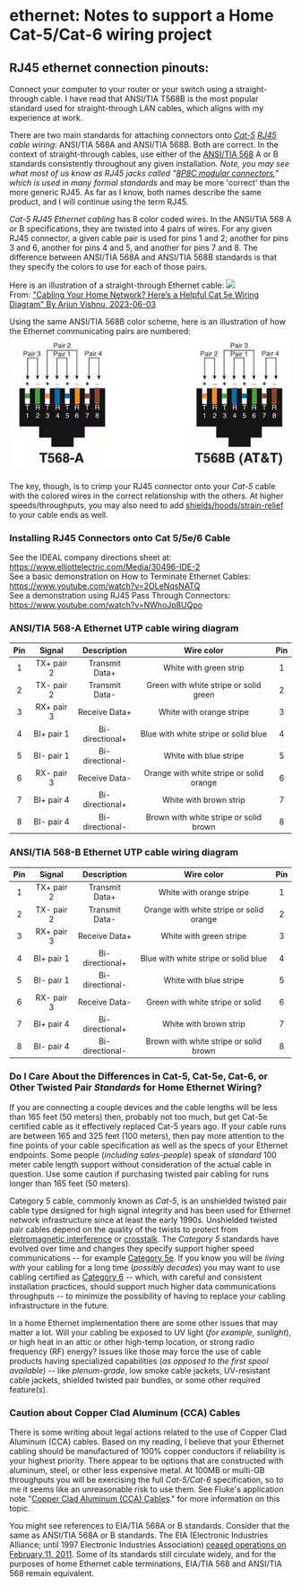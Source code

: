# ethernet: Notes to support a Home Cat-5/Cat-6 wiring project  

## RJ45 ethernet connection pinouts:  

Connect your computer to your router or your switch using a straight-through cable. I have read that ANSI/TIA T568B is the most popular standard used for straight-through LAN cables, which aligns with my experience at work.  

There are two main standards for attaching connectors onto *[Cat-5](https://en.wikipedia.org/wiki/Category_5_cable) [RJ45](https://en.wikipedia.org/wiki/Modular_connector#8P8C) cable wiring*: ANSI/TIA 568A and ANSI/TIA 568B. Both are correct. In the context of straight-through cables, use either of the [ANSI/TIA 568](https://en.wikipedia.org/wiki/ANSI/TIA-568) A or B standards consistently throughout any given installation. *Note, you may see what most of us know as RJ45 jacks called "[8P8C modular connectors](https://en.wikipedia.org/wiki/Modular_connector#Standardization)," which is used in many formal standards* and may be more 'correct' than the more generic RJ45.  As far as I know, both names describe the same product, and I will continue using the term RJ45.  

*Cat-5 RJ45 Ethernet cabling* has 8 color coded wires. In the ANSI/TIA 568 A or B specifications, they are twisted into 4 pairs of wires. For any given RJ45 connector, a given cable pair is used for pins 1 and 2; another for pins 3 and 6, another for pins 4 and 5, and another for pins 7 and 8.  The difference between ANSI/TIA 568A and ANSI/TIA 568B standards is that they specify the colors to use for each of those pairs.  

Here is an illustration of a straight-through Ethernet cable:
<a href="https://www.makeuseof.com/cat-5e-wiring-diagram/"><img src="https://static1.makeuseofimages.com/wordpress/wp-content/uploads/2023/05/03-image-showing-the-pinout-diagram-of-a-straight-through-ethernet-cable.jpg"></a>  
From: <a href="https://www.makeuseof.com/cat-5e-wiring-diagram/" target="_blank" rel="noopener noreferrer">"Cabling Your Home Network? Here’s a Helpful Cat 5e Wiring Diagram" 
By Arjun Vishnu, 2023-06-03</a>  

Using the same ANSI/TIA 568B color scheme, here is an illustration of how the Ethernet communicating pairs are numbered:  
<a href="https://github.com/mccright/rand-notes/blob/master/Cat-5-cable-diagram.md"><img src="images/ethernet-rj45-pairs.png"></a><br />  
The key, though, is to crimp your RJ45 connector onto your *Cat-5* cable with the colored wires in the correct relationship with the others.  At higher speeds/throughputs, you may also need to add [shields/hoods/strain-relief](https://assets.rs-online.com/f_auto,q_auto,c_scale,w_400/70641364.jpg) to your cable ends as well.  
  

### Installing RJ45 Connectors onto Cat 5/5e/6 Cable  
See the IDEAL company directions sheet at: https://www.elliottelectric.com/Media/30496-IDE-2  
See a basic demonstration on How to Terminate Ethernet Cables: https://www.youtube.com/watch?v=2OLeNqsNATQ  
See a demonstration using RJ45 Pass Through Connectors: https://www.youtube.com/watch?v=NWhoJp8UQpo  


### ANSI/TIA 568-A Ethernet UTP cable wiring diagram  

|Pin |Signal |Description |Wire color |Pin |
|:--:|:-----:|:----------:|:---------:|:--:|
| 1 |TX+ pair 2 |Transmit Data+ |White with green strip  |1 |
| 2 |TX- pair 2 |Transmit Data- |Green with white stripe or solid green |2 |
| 3 |RX+ pair 3 |Receive Data+ |White with orange stripe |3 |
| 4 |BI+ pair 1 |Bi-directional+ |Blue with white stripe or solid blue |4 |
| 5 |BI- pair 1 |Bi-directional- |White with blue stripe |5 |
| 6 |RX- pair 3 |Receive Data- |Orange with white stripe or solid orange |6 |
| 7 |BI+ pair 4 |Bi-directional+ |White with brown strip |7 |
| 8 |BI- pair 4 |Bi-directional- |Brown with white stripe or solid brown |8 |


### ANSI/TIA 568-B Ethernet UTP cable wiring diagram  

|Pin |Signal |Description |Wire color |Pin |
|:--:|:-----:|:----------:|:---------:|:--:|
| 1 |TX+ pair 2 |Transmit Data+ |White with orange stripe |1 |
| 2 |TX- pair 2 |Transmit Data- |Orange with white stripe or solid orange |2 |
| 3 |RX+ pair 3 |Receive Data+ |White with green stripe |3 |
| 4 |BI+ pair 1 |Bi-directional+ |Blue with white stripe or solid blue |4 |
| 5 |BI- pair 1 |Bi-directional- |White with blue stripe |5 |
| 6 |RX- pair 3 |Receive Data- |Green with white stripe or solid |6 |
| 7 |BI+ pair 4 |Bi-directional+ |White with brown strip |7 |
| 8 |BI- pair 4 |Bi-directional- |Brown with white stripe or solid brown |8 |


### Do I Care About the Differences in Cat-5, Cat-5e, Cat-6, or Other Twisted Pair *Standards* for Home Ethernet Wiring?  
If you are connecting a couple devices and the cable lengths will be less than 165 feet (50 meters) then, probably not too much, but get Cat-5e certified cable as it effectively replaced Cat-5 years ago.  If your cable runs are between 165 and 325 feet (100 meters), then pay more attention to the fine points of your cable specification as well as the specs of your Ethernet endpoints.  Some people (*including sales-people*) speak of *standard* 100 meter cable length support without consideration of the actual cable in question.  Use some caution if purchasing twisted pair cabling for runs longer than 165 feet (50 meters).  

Category 5 cable, commonly known as *Cat-5*, is an unshielded twisted pair cable type designed for high signal integrity and has been used for Ethernet network infrastructure since at least the early 1990s.  Unshielded twisted pair cables depend on the quality of the twists to protect from [eletromagnetic interference](https://en.wikipedia.org/wiki/Electromagnetic_interference) or [crosstalk](https://en.wikipedia.org/wiki/Crosstalk).  The *Category 5* standards have evolved over time and changes they specify support higher speed communications -- for example [Category 5e](https://en.wikipedia.org/wiki/Category_5_cable#Variants_and_comparisons).  If you know you will be *living with* your cabling for a long time (*possibly decades*) you may want to use cabling certified as [Category 6](https://en.wikipedia.org/wiki/Category_6_cable) -- which, with careful and consistent installation practices, should support much higher data communications throughputs -- to minimize the possibility of having to replace your cabling infrastructure in the future.  

In a home Ethernet implementation there are some other issues that may matter a lot.  Will your cabling be exposed to UV light (*for example, sunlight*), or high heat in an attic or other high-temp location, or strong radio frequency (RF) energy?  Issues like those may force the use of cable products having specialized capabilities (*as opposed to the first spool available*) -- like *plenum-grade*, low smoke cable jackets, UV-resistant cable jackets, shielded twisted pair bundles, or some other required feature(s).  


### Caution about Copper Clad Aluminum (CCA) Cables  
There is some writing about legal actions related to the use of Copper Clad Aluminum (CCA) cables.  Based on my reading, I believe that your Ethernet cabling should be manufactured of 100% copper conductors if reliability is your highest priority.  There appear to be options that are constructed with aluminum, steel, or other less expensive metal.  At 100MB or multi-GB throughputs you will be exercising the full *Cat-5/Cat-6* specification, so to me it seems like an unreasonable risk to use them.  See Fluke's application note "[Copper Clad Aluminum (CCA) Cables](https://www.flukenetworks.com/content/application-note-copper-clad-aluminum-cables)." for more information on this topic.  

You might see references to EIA/TIA 568A or B standards.  Consider that the same as ANSI/TIA 568A or B standards.  The EIA (Electronic Industries Alliance; until 1997 Electronic Industries Association) [ceased operations on February 11, 2011](https://en.wikipedia.org/wiki/Electronic_Industries_Alliance).  Some of its standards still circulate widely, and for the purposes of home Ethernet cable terminations, EIA/TIA 568 and ANSI/TIA 568 remain equivalent.  
